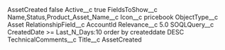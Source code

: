 <?xml version="1.0" encoding="UTF-8"?>
<CustomMetadata xmlns="http://soap.sforce.com/2006/04/metadata" xmlns:xsi="http://www.w3.org/2001/XMLSchema-instance" xmlns:xsd="http://www.w3.org/2001/XMLSchema">
    <label>AssetCreated</label>
    <protected>false</protected>
    <values>
        <field>Active__c</field>
        <value xsi:type="xsd:boolean">true</value>
    </values>
    <values>
        <field>FieldsToShow__c</field>
        <value xsi:type="xsd:string">Name,Status,Product_Asset_Name__c</value>
    </values>
    <values>
        <field>Icon__c</field>
        <value xsi:type="xsd:string">pricebook</value>
    </values>
    <values>
        <field>ObjectType__c</field>
        <value xsi:type="xsd:string">Asset</value>
    </values>
    <values>
        <field>RelationshipField__c</field>
        <value xsi:type="xsd:string">AccountId</value>
    </values>
    <values>
        <field>Relevance__c</field>
        <value xsi:type="xsd:double">5.0</value>
    </values>
    <values>
        <field>SOQLQuery__c</field>
        <value xsi:type="xsd:string">CreatedDate &gt;= Last_N_Days:10 order by createddate DESC</value>
    </values>
    <values>
        <field>TechnicalComments__c</field>
        <value xsi:nil="true"/>
    </values>
    <values>
        <field>Title__c</field>
        <value xsi:type="xsd:string">AssetCreated</value>
    </values>
</CustomMetadata>
